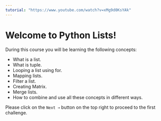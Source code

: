 ```yaml
---
tutorial: "https://www.youtube.com/watch?v=xMg9d0KsYAk"
---
```


# Welcome to Python Lists!

During this course you will be learning the following concepts:

- What is a list.
- What is tuple.
- Looping a list using for.
- Mapping lists.
- Filter a list.
- Creating Matrix.
- Merge lists.
- How to combine and use all these concepts in different ways.

Please click on the `Next →` button on the top right to proceed to the first challenge.

